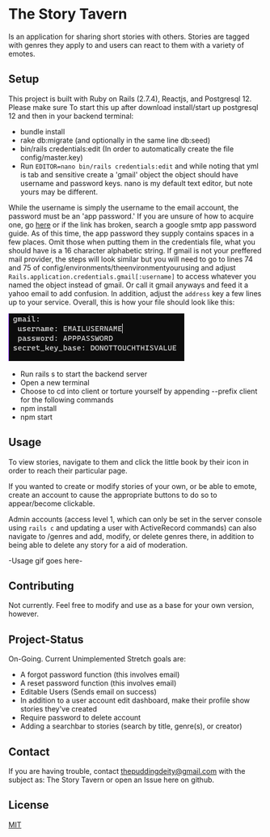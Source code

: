 # The Story Tavern

Is an application for sharing short stories with others. Stories are tagged with genres they apply to and users can react to them with a variety of emotes.

## Setup
This project is built with Ruby on Rails (2.7.4), Reactjs, and Postgresql 12. Please make sure 
To start this up after download install/start up postgresql 12 and then in your backend terminal:

- bundle install
- rake db:migrate (and optionally in the same line db:seed)
- bin/rails credentials:edit (In order to automatically create the file config/master.key)
- Run `EDITOR=nano bin/rails credentials:edit` and while noting that yml is tab and sensitive create a 'gmail' object the object should have username and password keys. nano is my default text editor, but note yours may be different.

While the username is simply the username to the email account, the password must be an 'app password.' If you are unsure of how to acquire one,
go [here](https://support.google.com/mail/answer/185833?hl=en) or if the link has broken, search a google smtp app password guide. As of this time,
the app password they supply contains spaces in a few places. Omit those when putting them in the credentials file, what you should have is a 16 character alphabetic string.
If gmail is not your preffered mail provider, the steps will look similar but you will need to go to lines 74 and 75 of config/environments/theenvironmentyourusing and
adjust `Rails.application.credentials.gmail[:username]` to access whatever you named the object instead of gmail. Or call it gmail anyways and feed it a yahoo email to add confusion. In addition, adjust the `address` key a few lines up to your service. Overall, this is how your file should look like this:

![master.key file demonstration](setup_helper.png)



- Run rails s to start the backend server
- Open a new terminal
- Choose to cd into client or torture yourself by appending --prefix client for the following commands
- npm install
- npm start

## Usage

To view stories, navigate to them and click the little book by their icon in order to reach their particular page.

If you wanted to create or modify stories of your own, or be able to emote, create an account to cause the appropriate buttons to do so to appear/become clickable.

Admin accounts (access level 1, which can only be set in the server console using `rails c` and updating a user with ActiveRecord commands) can
also navigate to /genres and add, modify, or delete genres there, in addition to being able to delete any story for a aid of moderation.

-Usage gif goes here-

## Contributing

Not currently. Feel free to modify and use as a base for your own version, however.

## Project-Status

On-Going. Current Unimplemented Stretch goals are:
- A forgot password function (this involves email)
- A reset password function (this involves email)
- Editable Users (Sends email on success)
- In addition to a user account edit dashboard, make their profile show stories they've created
- Require password to delete account
- Adding a searchbar to stories (search by title, genre(s), or creator)

## Contact

If you are having trouble, contact thepuddingdeity@gmail.com with the subject as: The Story Tavern or open an Issue here on github.

## License

[MIT](https://choosealicense.com/licenses/mit/)